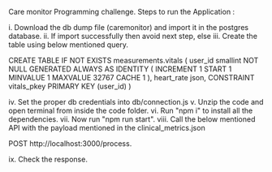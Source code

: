 Care monitor Programming challenge.
Steps to run the Application : 

i.      Download the db dump file (caremonitor) and import it in the postgres database.
ii.     If import successfully then avoid next step, else
iii.    Create the table using below mentioned query.

CREATE TABLE IF NOT EXISTS measurements.vitals
(
    user_id smallint NOT NULL GENERATED ALWAYS AS IDENTITY ( INCREMENT 1 START 1 MINVALUE 1 MAXVALUE 32767 CACHE 1 ),
    heart_rate json,
    CONSTRAINT vitals_pkey PRIMARY KEY (user_id)
)

iv.     Set the proper db credentials into db/connection.js
v.      Unzip the code and open terminal from inside the code folder.
vi.     Run "npm i" to install all the dependencies.
vii.    Now run "npm run start".
viii.    Call the below mentioned API with the payload mentioned in the clinical_metrics.json

POST http://localhost:3000/process.

ix. Check the response.

